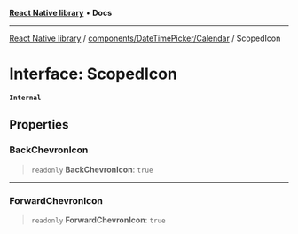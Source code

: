 [**React Native library**](../../../../index.md) • **Docs**

***

[React Native library](../../../../modules.md) / [components/DateTimePicker/Calendar](../index.md) / ScopedIcon

# Interface: ScopedIcon

**`Internal`**

## Properties

### BackChevronIcon

> `readonly` **BackChevronIcon**: `true`

***

### ForwardChevronIcon

> `readonly` **ForwardChevronIcon**: `true`
